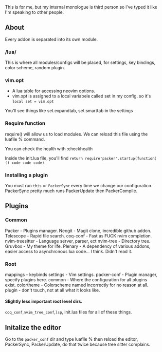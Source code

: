 This is for me, but my internal monologue is third person so I've typed it like I'm speaking to other people.

## About
Every addon is separated into its own module.

### /lua/
This is where all modules/configs will be placed, for settings, 
key bindings, color scheme, random plugin.

### vim.opt
- A lua table for accessing neovim options.
- vim.opt is assigned to a local variabele called set
in my config. so it's `local set = vim.opt`

You'll see things like set.expandtab, set.smarttab in
the settings

### Require function
require() will allow us to load modules.
We can reload this file using the luafile % command.

You can check the health with :checkhealth

Inside the init.lua file, you'll find
`return require'packer'.startup(function)() code code code)`

### Installing a plugin
You must run `this` or `PackerSync` every time we change our configuration.
PackerSync pretty much runs PackerUpdate then PackerCompile.



## Plugins
### Common
Packer - Plugins manager.
Neogit - Magit clone, incredible github addon.
Telescope - Rapid file search.
coq-conf - Fast as FUCK nvim completion. 
nvim-treesitter - Language server, parser, ect
nvim-tree - Directory tree.
Gruvbox - My theme for life.
Plenary - A dependency of various addons, easier access to asynchronous lua code... I think. Didn't read it.


### Root
mappings - keybinds
settings - Vim settings.
packer-conf - Plugin manager, specify plugins here.
common - Where the configuration for all plugins exist.
colortheme - Colorscheme named incorrectly for no reason at all.
plugin - don't touch, not at all what it looks like.

#### Slightly less important root level dirs.
`coq_conf`,`nvim_tree_conf`,`lsp`, 
init.lua files for all of these things.

## Initalize the editor
Go to the `packer_conf` dir and type luafile %
then reload the editor, PackerSync, PackerUpdate,
do that twice because tree sitter complains.


